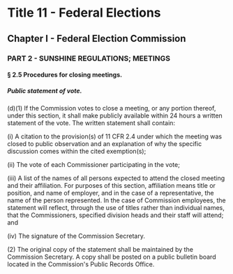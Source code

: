 
# Title 11 - Federal Elections
## Chapter I - Federal Election Commission
### PART 2 - SUNSHINE REGULATIONS; MEETINGS
#### § 2.5 Procedures for closing meetings.
##### Public statement of vote.

(d)(1) If the Commission votes to close a meeting, or any portion thereof, under this section, it shall make publicly available within 24 hours a written statement of the vote. The written statement shall contain:

(i) A citation to the provision(s) of 11 CFR 2.4 under which the meeting was closed to public observation and an explanation of why the specific discussion comes within the cited exemption(s);

(ii) The vote of each Commissioner participating in the vote;

(iii) A list of the names of all persons expected to attend the closed meeting and their affiliation. For purposes of this section, affiliation means title or position, and name of employer, and in the case of a representative, the name of the person represented. In the case of Commission employees, the statement will reflect, through the use of titles rather than individual names, that the Commissioners, specified division heads and their staff will attend; and

(iv) The signature of the Commission Secretary.

(2) The original copy of the statement shall be maintained by the Commission Secretary. A copy shall be posted on a public bulletin board located in the Commission's Public Records Office.
